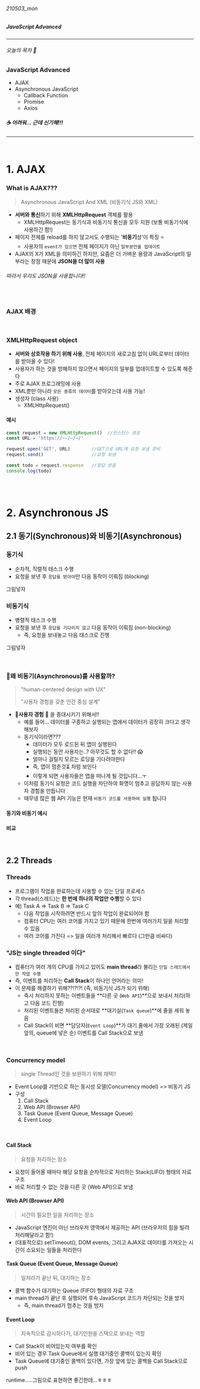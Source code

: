 ###### 210503_mon

##### JavaScript Advanced

<hr>



###### 오늘의 목차 :doughnut:

### JavaScript Advanced

- AJAX
- Asynchronous JavaScript
  - Callback Function
  - Promise
  - Axios

##### :coffee: 어려워... 근데 신기해!!!

<hr>
<br>

# 1. AJAX

### What is AJAX???

> Asynchronous JavaScript And XML (비동기식 JS와 XML)

- **서버와 통신**하기 위해 **XMLHttpRequest** 객체를 활용
  - XMLHttpRequest는 동기식과 비동기식 통신을 모두 지원 (보통 비동기식에 사용하긴 함!)
- 페이지 전체를 reload를 하지 않고서도 수행되는 '**비동기**성'이 특징 :star:
  - 사용자의 `event가 있으면` 전체 페이지가 아닌 `일부분만을 업데이트`
- AJAX의 X가 XML을 의미하긴 하지만, 요즘은 더 가벼운 용량과 JavaScript의 일부라는 장점 때문에 **JSON을 더 많이 사용**

###### 따라서 우리도 JSON을 사용합니다!!

<br>

### AJAX 배경





<br>

### XMLHttpRequest object

- **서버와 상호작용 하기 위해 사용**, 전체 페이지의 새로고침 없이 URL로부터 데이터를 받아올 수 있다!
- 사용자가 하는 것을 방해하지 않으면서 페이지의 일부를 업데이트할 수 있도록 해준다
- 주로 AJAX 프로그래밍에 사용
- XML뿐만 아니라 `모든 종류의 데이터`를 받아오는데 사용 가능!
- 생성자 (class 사용)
  - XMLHttpRequest()

#### 예시

```javascript
const request = new XMLHttpRequest()  //인스턴스 생성
const URL = 'https://~~/~/~/'

request.open('GET', URL)  		//GET으로 URL에 요청 보낼 준비
request.send()  		  		//요청 보냄

const todo = request.response  	//응답 받음
console.log(todo)
```

<br>

<br>

# 2. Asynchronous JS

## 2.1 동기(Synchronous)와 비동기(Asynchronous)

### 동기식

- 순차적, 직렬적 태스크 수행
- 요청을 보낸 후 `응답을 받아야`만 다음 동작이 이뤄짐 (blocking)

그림넣자

### 비동기식

- 병렬적 태스크 수행
- 요청을 보낸 후 `응답을 기다리지 않고` 다음 동작이 이뤄짐 (non-blocking)
  - 즉, 요청을 보내놓고 다음 태스크로 진행

그림넣자

<br>

### :thinking:왜 비동기(Asynchronous)를 사용할까?

> "human-centered design with UX"
>
> "사용자 경험을 갖춘 인간 중심 설계"

- :cherry_blossom:**사용자 경험** :cherry_blossom: 을 증대시키기 위해서!!
  - 예를 들어... 데이터를 구종하고 실행되는 앱에서 데이터가 굉장히 크다고 생각해보자
  - 동기식이라면???
    - 데이터가 모두 로드된 뒤 앱이 실행된다
    - 실행되는 동안 사용자는..? 아무것도 할 수 없다!! :scream:
    - 얼마나 걸릴지 모르는 로딩을 기다려야한다
    - 즉, 앱이 멈춘것:hourglass_flowing_sand: 처럼 보인다 
    - 이렇게 되면 사용자들은 앱을 떠나게 될 것입니다...ㅜ
  - 이처럼 동기식 요청은 코드 실행을 차단하여 화명이 멈추고 응답하지 않는 사용자 경험을 만듭니다
  - 때무넹 많은 웹 API 기능은 현재 `비동기 코드를 사용하여 실행` 됩니다

#### 동기와 비동기 예시



#### 비교





<br>

## 2.2 Threads

### Threads

- 프로그램이 작업을 완료하는데 사용할 수 있는 단일 프로세스
- 각 thread(스레드)는 **한 번에 하나의 작업만 수행**할 수 있다
- 예) Task A => Task B => Task C
  - 다음 작업을 시작하려면 반드시 앞의 작업이 완료되어야 함
  - 컴퓨터 CPU는 여러 코어를 가지고 있기 때문에 한번에 여러가지 일을 처리할 수 있음
  - 여러 코어를 가진다 => 일을 여러개 처리해서 빠르다 (그만큼 비싸다)

### "JS는 single threaded 이다"

- 컴퓨터가 여러 개의 CPU를 가지고 있어도 **main thread**라 불리는 `단일 스레드에서만 작업 수행`
- 즉, 이벤트를 처리하는 **Call Stack**이 하나인 언어라는 의미!
- 이 문제를 해결하기 위해??!?!?! (즉, 비동기식 JS가 되기 위해)
  - 즉시 처리하지 못하는 이벤트들을 **다른 곳 (`Web API`)**으로 보내서 처리(하고 다음 코드 진행)
  - 처리된 이벤트들은 처리된 순서대로 **대기실(`Task queue`)**에 줄을 세워 놓음
  - Call Stack이 비면 **담당자(`Event Loop`)**가 대기 줄에서 가장 오래된 (제일 앞의, queue에 넣은 순) 이벤트를 Call Stack으로 보냄

<br>

### Concurrency model

> single Thread인 것을 보완하기 위해 채택!!

- Event Loop를 기반으로 하는 동시성 모델(Concurrency model) => 비동기 JS
- 구성
  1. Call Stack
  2. Web API (Browser API)
  3. Task Queue (Event Queue, Message Queue)
  4. Event Loop

<br>

#### Call Stack

> 요청을 처리하는 장소

- 요청이 들어올 때마다 해당 요청을 순차적으로 처리하는 Stack(LIFO) 형태의 자료 구조
- 바로 처리할 수 없는 것을 다른 곳 (Web API)으로 보냄

#### Web API (Browser API)

> 시간이 필요한 일을 처리하는 장소

- JavaScript 엔진이 아닌 브라우저 영역에서 제공하는 API (브라우저의 힘을 빌려 처리해달라고 함!)
- (대표적으로) setTimeout(), DOM events, 그리고 AJAX로 데이터를 가져오는 시간이 소요되는 일들을 처리한다

#### Task Queue (Event Queue, Message Queue)

> 일처리가 끝난 뒤, 대기하는 장소

- 콜백 함수가 대기하는 Queue (FIFO) 형태의 자료 구조
- main thread가 끝난 후 실행되어 후속 JavaScript 코드가 차단되는 것을 방지 
  - 즉, main thread가 멈추는 것을 방지

#### Event Loop

> 지속적으로 감시하다가, 대기인원을 스택으로 보내는 역할

- Call Stack이 비어있는지 여부를 확인
- 비어 있는 경우 Task Queue에서 실행 대기중인 콜백이 있는지 확인
- Task Queue에 대기중인 콜백이 있다면, 가장 앞에 있는 콜백을 Call Stack으로 push

runtime.....그림으로 표현하면 좋긴한데...ㅎㅎㅎ

<br>

